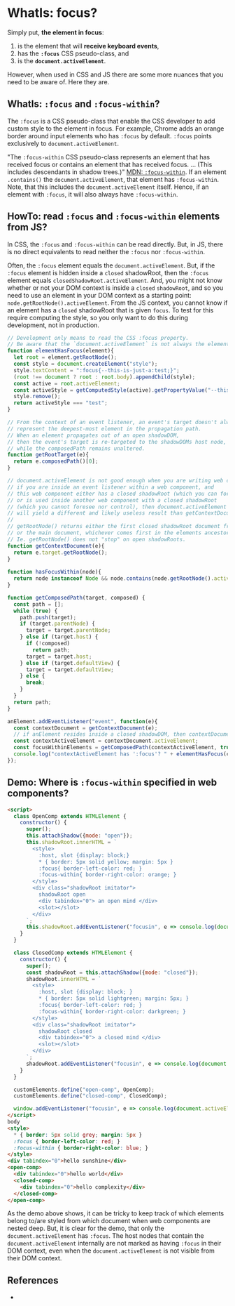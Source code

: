 # WhatIs: focus?

Simply put, **the element in focus**:
1. is the element that will **receive keyboard events**,
2. has the **`:focus`** CSS pseudo-class, and
3. is the **`document.activeElement`**.

However, when used in CSS and JS there are some more nuances that you need to be aware of. Here they are.

## WhatIs: `:focus` and `:focus-within`?

The `:focus` is a CSS pseudo-class that enable the CSS developer to add custom style to the element in focus. For example, Chrome adds an orange border around input elements who has `:focus` by default. `:focus` points exclusively to `document.activeElement`.

"The `:focus-within` CSS pseudo-class represents an element that has received focus or contains an element that has received focus. ... (This includes descendants in shadow trees.)" [MDN: `:focus-within`](https://developer.mozilla.org/en-US/docs/Web/CSS/:focus-within). If an element `.contains()` the `document.activeElement`, that element has `:focus-within`. Note, that this includes the `document.activeElement` itself. Hence, if an element with `:focus`, it will also always have `:focus-within`.

## HowTo: read `:focus` and `:focus-within` elements from JS?  

In CSS, the `:focus` and `:focus-within` can be read directly. But, in JS, there is no direct equivalents to read neither the `:focus` nor `:focus-within`. 

Often, the `:focus` element equals the `document.activeElement`. But, if the `:focus` element is hidden inside a `closed` shadowRoot, then the `:focus` element equals `closedShadowRoot.activeElement`. And, you might not know whether or not your DOM context is inside a `closed` `shadowRoot`, and so you need to use an element in your DOM context as a starting point: `node.getRootNode().activeElement`. From the JS context, you cannot know if an element has a `closed` shadowRoot that is given `focus`. To test for this require computing the style, so you only want to do this during development, not in production.

```javascript
// Development only means to read the CSS :focus property.
// Be aware that the `document.activeElement` is not always the element in `:focus`.
function elementHasFocus(element){
  let root = element.getRootNode();
  const style = document.createElement("style");
  style.textContent = ":focus{--this-is-just-a:test;}";
  (root !== document ? root : root.body).appendChild(style);
  const active = root.activeElement;
  const activeStyle = getComputedStyle(active).getPropertyValue("--this-is-just-a");
  style.remove();
  return activeStyle === "test";
}

// From the context of an event listener, an event's target doesn't always 
// represent the deepest-most element in the propagation path. 
// When an element propagates out of an open shadowDOM, 
// then the event's target is re-targeted to the shadowDOMs host node, 
// while the composedPath remains unaltered.
function getRootTarget(e){
  return e.composedPath()[0];
}

// document.activeElement is not good enough when you are writing web components.
// if you are inside an event listener within a web component, and 
// this web component either has a closed shadowRoot (which you can foresee and control)
// or is used inside another web component with a closed shadowRoot 
// (which you cannot foresee nor control), then document.activeElement 
// will yield a different and likely useless result than getContextDocument(e).activeElement.
//  
// getRootNode() returns either the first closed shadowRoot document fragment 
// or the main document, whichever comes first in the elements ancestor path.
// Ie. getRootNode() does not "stop" on open shadowRoots.
function getContextDocument(e){
  return e.target.getRootNode();
}
  
function hasFocusWithin(node){
  return node instanceof Node && node.contains(node.getRootNode().activeElement);
}

function getComposedPath(target, composed) {
  const path = [];
  while (true) {
    path.push(target);
    if (target.parentNode) {
      target = target.parentNode;
    } else if (target.host) {
      if (!composed)
        return path;
      target = target.host;
    } else if (target.defaultView) {
      target = target.defaultView;
    } else {
      break;
    }
  }
  return path;
}

anElement.addEventListener("event", function(e){
  const contextDocument = getContextDocument(e); 
  // if anElement resides inside a closed shadowDOM, then contextDocument !== document.
  const contextActiveElement = contextDocument.activeElement;
  const focusWithinElements = getComposedPath(contextActiveElement, true);
  console.log("contextActiveElement has ':focus'? " + elementHasFocus(contextActiveElement));
});
```

## Demo: Where is `:focus-within` specified in web components?  

```html
<script>
  class OpenComp extends HTMLElement {
    constructor() {
      super();
      this.attachShadow({mode: "open"});
      this.shadowRoot.innerHTML = `
        <style>
          :host, slot {display: block;}
          * { border: 5px solid yellow; margin: 5px }
          :focus{ border-left-color: red; }
          :focus-within{ border-right-color: orange; }
        </style>
        <div class="shadowRoot imitator">
          shadowRoot open
          <div tabindex="0"> an open mind </div>
          <slot></slot>
        </div>
      `;
      this.shadowRoot.addEventListener("focusin", e => console.log(document.activeElement.tagName, e.target, e.composedPath()[0].innerText));
    }
  }

  class ClosedComp extends HTMLElement {
    constructor() {
      super();
      const shadowRoot = this.attachShadow({mode: "closed"});
      shadowRoot.innerHTML = `
        <style>
          :host, slot {display: block; }
          * { border: 5px solid lightgreen; margin: 5px; }
          :focus{ border-left-color: red; }
          :focus-within{ border-right-color: darkgreen; }
        </style>
        <div class="shadowRoot imitator">
          shadowRoot closed
          <div tabindex="0"> a closed mind </div>
          <slot></slot>
        </div>
      `;
      shadowRoot.addEventListener("focusin", e => console.log(document.activeElement.tagName, e.target, e.composedPath()[0].innerText));
    }
  }

  customElements.define("open-comp", OpenComp);
  customElements.define("closed-comp", ClosedComp);

  window.addEventListener("focusin", e => console.log(document.activeElement.tagName, e.target, e.composedPath()[0].innerText));
</script>
body
<style>
  * { border: 5px solid grey; margin: 5px }
  :focus { border-left-color: red; }
  :focus-within { border-right-color: blue; }
</style>
<div tabindex="0">hello sunshine</div>
<open-comp>
  <div tabindex="0">hello world</div>
  <closed-comp>
    <div tabindex="0">hello complexity</div>
  </closed-comp>
</open-comp>
```

As the demo above shows, it can be tricky to keep track of which elements belong to/are styled from which document when web components are nested deep. But, it is clear for the demo, that only the `document.activeElement` has `:focus`. The host nodes that contain the `document.activeElement` internally are not marked as having `:focus` in their DOM context, even when the `document.activeElement` is not visible from their DOM context.  

## References

 * 